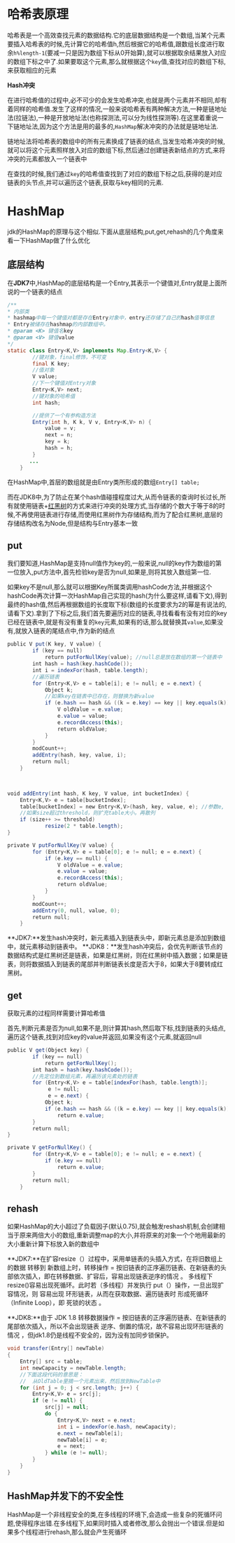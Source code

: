 # 哈希表原理

哈希表是一个高效查找元素的数据结构.它的底层数据结构是一个数组,当某个元素要插入哈希表的时候,先计算它的哈希值h,然后根据它的哈希值,跟数组长度进行取余`h%length-1`(要减一只是因为数组下标从0开始算),就可以根据取余结果放入对应的数组下标之中了.如果要取这个元素,那么就根据这个`key`值,查找对应的数组下标,来获取相应的元素

**Hash冲突**

在进行哈希值的过程中,必不可少的会发生哈希冲突,也就是两个元素并不相同,却有着同样的哈希值.发生了这样的情况,一般来说哈希表有两种解决方法,一种是链地址法(拉链法),一种是开放地址法(也称探测法,可以分为线性探测等).在这里着重说一下链地址法,因为这个方法是用的最多的,`HashMap`解决冲突的办法就是链地址法.

链地址法将哈希表的数组中的所有元素换成了链表的结点,当发生哈希冲突的时候,就可以将这个元素照样放入对应的数组下标,然后通过创建链表新结点的方式,来将冲突的元素都放入一个链表中

在查找的时候,我们通过`key`的哈希值查找到了对应的数组下标之后,获得的是对应链表的头节点,并可以遍历这个链表,获取与key相同的元素.

# HashMap

jdk的HashMap的原理与这个相似.下面从底层结构,put,get,rehash的几个角度来看一下HashMap做了什么优化

## 底层结构

在**JDK7**中,HashMap的底层结构是一个Entry,其表示一个键值对,Entry就是上面所说的一个链表的结点

```java
/**
* 内部类
* hashmap中每一个键值对都是存在Entry对象中，entry还存储了自己的hash值等信息
* Entry被储存在hashmap的内部数组中。
* @param <K> 键值名key
* @param <V> 键值value
*/
static class Entry<K,V> implements Map.Entry<K,V> {
        //键对象，final修饰，不可变
        final K key;
        //值对象
        V value;
        //下一个键值对Entry对象
        Entry<K,V> next;
        //键对象的哈希值
        int hash;

        //提供了一个有参构造方法
        Entry(int h, K k, V v, Entry<K,V> n) {
            value = v;
            next = n;
            key = k;
            hash = h;
        }
       ...
    }
```

在HashMap中,首层的数组就是由Entry类所形成的数组` Entry[] table; `



而在JDK8中,为了防止在某个hash值碰撞程度过大,从而令链表的查询时长过长,所有就使用链表+[红黑树](../数据结构/红黑树)的方式来进行冲突的处理方式,当存储的个数大于等于8的时候,不再使用链表进行存储,而使用红黑树作为存储结构,而为了配合红黑树,底层的存储结构改名为Node,但是结构与Entry基本一致

## put

我们要知道,HashMap是支持null值作为key的,一般来说,null的key作为数组的第一位放入,put方法中,首先检验key是否为null,如果是,则将其放入数组第一位.

如果key不是null,那么就可以根据Key所属类调用hashCode方法,并根据这个hashCode再次计算一次HashMap自己实现的hash(为什么要这样,请看下文),得到最终的hash值,然后再根据数组的长度取下标(数组的长度要求为2的幂是有说法的,请看下文).拿到了下标之后,我们首先要遍历对应的链表,寻找看看有没有对应的key已经在链表中,就是有没有重复的`key`元素,如果有的话,那么就替换其`value`,如果没有,就放入链表的尾结点中,作为新的结点

```java
public V put(K key, V value) {
        if (key == null)
            return putForNullKey(value); //null总是放在数组的第一个链表中
        int hash = hash(key.hashCode());
        int i = indexFor(hash, table.length);
        //遍历链表
        for (Entry<K,V> e = table[i]; e != null; e = e.next) {
            Object k;
            //如果key在链表中已存在，则替换为新value
            if (e.hash == hash && ((k = e.key) == key || key.equals(k))) {
                V oldValue = e.value;
                e.value = value;
                e.recordAccess(this);
                return oldValue;
            }
        }
        modCount++;
        addEntry(hash, key, value, i);
        return null;
    }

 

void addEntry(int hash, K key, V value, int bucketIndex) {
    Entry<K,V> e = table[bucketIndex];
    table[bucketIndex] = new Entry<K,V>(hash, key, value, e); //参数e, 是Entry.next
    //如果size超过threshold，则扩充table大小。再散列
    if (size++ >= threshold)
            resize(2 * table.length);
}

private V putForNullKey(V value) {
        for (Entry<K,V> e = table[0]; e != null; e = e.next) {
            if (e.key == null) {
                V oldValue = e.value;
                e.value = value;
                e.recordAccess(this);
                return oldValue;
            }
        }
        modCount++;
        addEntry(0, null, value, 0);
        return null;
    }
```

 **JDK7:**发生hash冲突时，新元素插入到链表头中，即新元素总是添加到数组中，就元素移动到链表中。 **JDK8：**发生hash冲突后，会优先判断该节点的数据结构式是红黑树还是链表，如果是红黑树，则在红黑树中插入数据；如果是链表，则将数据插入到链表的尾部并判断链表长度是否大于8，如果大于8要转成红黑树。 

## get

获取元素的过程同样需要计算哈希值

首先,判断元素是否为null,如果不是,则计算其hash,然后取下标,找到链表的头结点,遍历这个链表,找到对应key的value并返回,如果没有这个元素,就返回null

```java
public V get(Object key) {
        if (key == null)
            return getForNullKey();
        int hash = hash(key.hashCode());
        //先定位到数组元素，再遍历该元素处的链表
        for (Entry<K,V> e = table[indexFor(hash, table.length)];
             e != null;
             e = e.next) {
            Object k;
            if (e.hash == hash && ((k = e.key) == key || key.equals(k)))
                return e.value;
        }
        return null;
}

private V getForNullKey() {
        for (Entry<K,V> e = table[0]; e != null; e = e.next) {
            if (e.key == null)
                return e.value;
        }
        return null;
    }
```

## rehash

如果HashMap的大小超过了负载因子(默认0.75),就会触发reshash机制,会创建相当于原来两倍大小的数组,重新调整map的大小,并将原来的对象一个个地用最新的大小重新计算下标放入新的数组中

**JDK7:**在扩容resize（）过程中，采用单链表的头插入方式，在将旧数组上的数据 转移到 新数组上时，转移操作 = 按旧链表的正序遍历链表、在新链表的头部依次插入，即在转移数据、扩容后，容易出现链表逆序的情况 。 多线程下resize()容易出现死循环。此时若（多线程）并发执行 put（）操作，一旦出现扩容情况，则 容易出现 环形链表，从而在获取数据、遍历链表时 形成死循环（Infinite Loop），即 死锁的状态 。

**JDK8:**由于 JDK 1.8 转移数据操作 = 按旧链表的正序遍历链表、在新链表的尾部依次插入，所以不会出现链表 逆序、倒置的情况，故不容易出现环形链表的情况 ，但jdk1.8仍是线程不安全的，因为没有加同步锁保护。

```java
void transfer(Entry[] newTable)
{
    Entry[] src = table;
    int newCapacity = newTable.length;
    //下面这段代码的意思是：
    //  从OldTable里摘一个元素出来，然后放到NewTable中
    for (int j = 0; j < src.length; j++) {
        Entry<K,V> e = src[j];
        if (e != null) {
            src[j] = null;
            do {
                Entry<K,V> next = e.next;
                int i = indexFor(e.hash, newCapacity);
                e.next = newTable[i];
                newTable[i] = e;
                e = next;
            } while (e != null);
        }
    }
}
```

## HashMap并发下的不安全性

HashMap是一个非线程安全的类,在多线程的环境下,会造成一些复杂的死循环问题,使得程序出错.在多线程下,如果同时插入或者修改,那么会抛出一个错误.但是如果多个线程进行rehash,那么就会产生死循环



